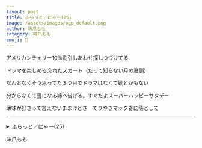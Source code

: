 ```yaml
---
layout: post
title: ふらっと／にゃー(25)
image: /assets/images/ogp_default.png
author: 味爪もも
category: 味爪もも
emoji: 💅
---
```


<div class="tanka-area" style="font-size: 97%;"><div class="tanka">
<p>アメリカンチェリー10％割引しあわせ探しつづけてる</p>
<p>ドラマを楽しめる忘れたスカート（だって知らない月の裏側）</p>
<p>なんとなくそう思ってた３つ目でドラマはなくて靴とかもない</p>
<p>分からなくて畳になる姉へ告げる。すぐだよスーパーハッピーサタデー</p>
<p>薄味が好きって言えないままけどさ　てりやきマック春に落として</p></div></div>

---

<details><summary>ふらっと／にゃー(25)</summary>
アメリカンチェリー10％割引しあわせ探しつづけてる<br />
ドラマを楽しめる忘れたスカート（だって知らない月の裏側）<br />
なんとなくそう思ってた3つ目でドラマはなくて靴とかもない<br />
分からなくて畳になる姉へ告げる。すぐだよスーパーハッピーサタデー<br />
薄味が好きって言えないままけどさ　てりやきマック春に落として<br />
</details>

味爪もも
